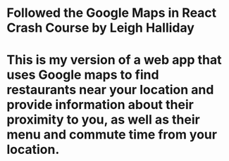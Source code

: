 # Followed the Google Maps in React Crash Course by Leigh Halliday
# This is my version of a web app that uses Google maps to find restaurants near your location and provide information about their proximity to you, as well as their menu and commute time from your location.
